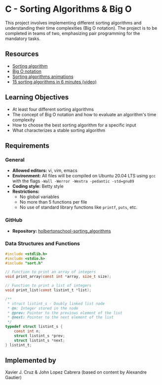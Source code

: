 # C - Sorting Algorithms & Big O

This project involves implementing different sorting algorithms and understanding their time complexities (Big O notation). The project is to be completed in teams of two, emphasizing pair programming for the mandatory tasks.


## Resources

- [Sorting algorithm](https://en.wikipedia.org/wiki/Sorting_algorithm)
- [Big O notation](https://en.wikipedia.org/wiki/Big_O_notation)
- [Sorting algorithms animations](https://www.toptal.com/developers/sorting-algorithms)
- [15 sorting algorithms in 6 minutes (video)](https://www.youtube.com/watch?v=kPRA0W1kECg)  

## Learning Objectives

- At least four different sorting algorithms
- The concept of Big O notation and how to evaluate an algorithm's time complexity
- How to choose the best sorting algorithm for a specific input
- What characterizes a stable sorting algorithm

## Requirements

### General

- **Allowed editors:** vi, vim, emacs
- **Environment:** All files will be compiled on Ubuntu 20.04 LTS using `gcc` with the flags `-Wall -Werror -Wextra -pedantic -std=gnu89`
- **Coding style:** Betty style
- **Restrictions:**
  - No global variables
  - No more than 5 functions per file
  - No use of standard library functions like `printf`, `puts`, etc.

### GitHub

- **Repository:** [holbertonschool-sorting_algorithms](https://github.com/Xavier308/holbertonschool-sorting_algorithms.git)


### Data Structures and Functions

```c
#include <stdlib.h>
#include <stdio.h>
#include "sort.h"

// Function to print an array of integers
void print_array(const int *array, size_t size);

// Function to print a list of integers
void print_list(const listint_t *list);

/**
 * struct listint_s - Doubly linked list node
 * @n: Integer stored in the node
 * @prev: Pointer to the previous element of the list
 * @next: Pointer to the next element of the list
 */
typedef struct listint_s {
    const int n;
    struct listint_s *prev;
    struct listint_s *next;
} listint_t;
```
## Implemented by
Xavier J. Cruz & John Lopez Cabrera (based on content by Alexandre Gautier)
